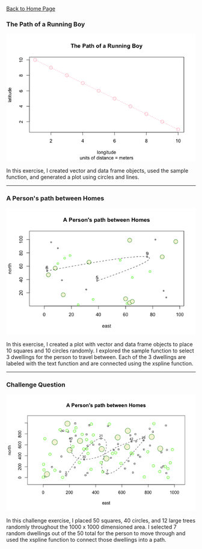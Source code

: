 [Back to Home Page](https://grace-yoon1.github.io/wicked_problems/)

### The Path of a Running Boy
![](RunningBoy.png)

In this exercise, I created vector and data frame objects, used the sample function, and generated a plot using circles and lines.

---
### A Person's path between Homes
![](Dwellings.png)

In this exercise, I created a plot with vector and data frame objects to place 10 squares and 10 circles randomly. I explored the sample function to select 3 dwellings for the person to travel between. Each of the 3 dwellings are labeled with the text function and are connected using the xspline function.

---
### Challenge Question
![](ChallengeQuestion.png)

In this challenge exercise, I placed 50 squares, 40 circles, and 12 large trees randomly throughout the 1000 x 1000 dimensioned area. I selected 7 random dwellings out of the 50 total for the person to move through and used the xspline function to connect those dwellings into a path.
